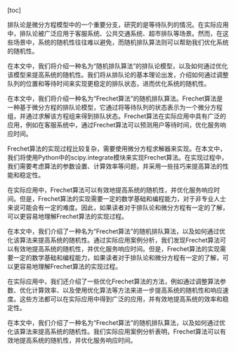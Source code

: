 
[toc]                    
                
                
排队论是微分方程模型中的一个重要分支，研究的是等待队列的情况。在实际应用中，排队论被广泛应用于客服系统、公共交通系统、超市排队等场景。然而，在这些场景中，系统的随机性往往难以避免，而随机排队算法则可以帮助我们优化系统的随机性。

在本文中，我们将介绍一种名为“随机排队算法”的排队论模型，以及如何通过优化该模型来提高系统的随机性。我们将从排队论的基本理论出发，介绍如何通过调整队列的位置和等待时间来实现更稳定的排队状态，进而优化系统的随机性。

在本文中，我们将介绍一种名为“Frechet算法”的随机排队算法。Frechet算法是一种基于微分方程的排队论模型，它通过将等待队列的状态表示为一个微分方程组，并通过求解该方程组来得到排队状态。Frechet算法在实际应用中具有广泛的应用，例如在客服系统中，通过Frechet算法可以预测用户等待时间，优化服务响应时间。

Frechet算法的实现过程比较复杂，需要使用微分方程求解器来实现。在本文中，我们将使用Python中的scipy.integrate模块来实现Frechet算法。在实现过程中，我们需要考虑算法的参数设置、计算效率等问题，并采用一些技巧来提高算法的性能和稳定性。

在实际应用中，Frechet算法可以有效地提高系统的随机性，并优化服务响应时间。但是，Frechet算法的实现需要一定的数学基础和编程能力，对于非专业人士来说可能会有一定的难度。因此，如果读者对于排队论和微分方程有一定的了解，可以更容易地理解Frechet算法的实现过程。

在本文中，我们介绍了一种名为“Frechet算法”的随机排队算法，以及如何通过优化该算法来提高系统的随机性。通过实际应用案例分析，我们发现Frechet算法可以有效地提高系统的随机性，并优化服务响应时间。但是，Frechet算法的实现需要一定的数学基础和编程能力，如果读者对于排队论和微分方程有一定的了解，可以更容易地理解Frechet算法的实现过程。

在实际应用中，我们还介绍了一些优化Frechet算法的方法，例如通过调整算法参数、优化计算效率、以及使用优化算法等方法来进一步提高系统的随机性和响应速度。这些方法都可以在实际应用中得到广泛的应用，并有效地提高系统的效率和稳定性。

在本文中，我们介绍了一种名为“Frechet算法”的随机排队算法，以及如何通过优化该算法来提高系统的随机性。我们实际应用案例分析表明，Frechet算法可以有效地提高系统的随机性，并优化服务响应时间。

